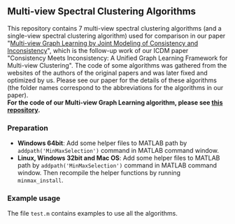 ## Multi-view Spectral Clustering Algorithms
This repository contains 7 multi-view spectral clustering algorithms (and a single-view spectral clustering algorithm) used for comparison in our paper  "[Multi-view Graph Learning by Joint Modeling of Consistency and Inconsistency](https://arxiv.org/abs/2008.10208)", which is the follow-up work of our ICDM paper "Consistency Meets Inconsistency: A Unified Graph Learning Framework for Multi-view Clustering". 
The code of some algorithms was gathered from the websites of the authors of the original papers and was later fixed and optimized by us. 
Please see our paper for the details of these algorithms (the folder names correspond to the abbreviations for the algorithms in our paper).  
**For the code of our Multi-view Graph Learning algorithm, please see [this repository](https://github.com/youweiliang/Multi-view_Graph_Learning).**

### Preparation
* **Windows 64bit**: 
Add some helper files to MATLAB path by `addpath('MinMaxSelection')` command in MATLAB command window.
* **Linux, Windows 32bit and Mac OS**: 
Add some helper files to MATLAB path by `addpath('MinMaxSelection')` command in MATLAB command window. Then recompile the helper functions by running `minmax_install`.


### Example usage
The file `test.m` contains examples to use all the algorithms. 
